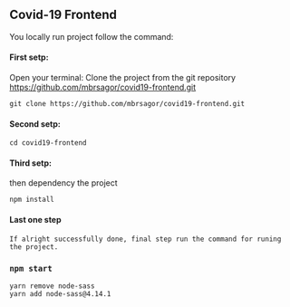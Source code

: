 ## Covid-19 Frontend
You locally run project follow the command:

#### First setp:
Open your terminal:
Clone the project from the git repository https://github.com/mbrsagor/covid19-frontend.git 
```
git clone https://github.com/mbrsagor/covid19-frontend.git 
```

#### Second setp:
```
cd covid19-frontend
```
#### Third setp:
then dependency the project
```
npm install
```

#### Last one step
```
If alright successfully done, final step run the command for runing the project.
```

### `npm start`


```
yarn remove node-sass
yarn add node-sass@4.14.1
```
